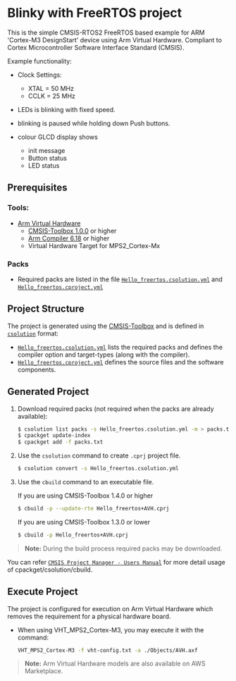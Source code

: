 # Blinky with FreeRTOS project

This is the simple CMSIS-RTOS2 FreeRTOS based example for
ARM 'Cortex-M3 DesignStart' device using Arm Virtual Hardware.
Compliant to Cortex Microcontroller Software Interface Standard (CMSIS).

Example functionality:
 - Clock Settings:
   - XTAL  =  50 MHz
   - CCLK  =  25 MHz

 - LEDs is blinking with fixed speed.
 - blinking is paused while holding down Push buttons.
 - colour GLCD display shows
   - init message
   - Button status
   - LED status

## Prerequisites

### Tools:

- [Arm Virtual Hardware](https://arm-software.github.io/AVH/main/overview/html/index.html)
  - [CMSIS-Toolbox 1.0.0](https://github.com/Open-CMSIS-Pack/devtools/releases) or higher
  - [Arm Compiler 6.18](https://developer.arm.com/Tools%20and%20Software/Arm%20Compiler%20for%20Embedded) or higher
  - Virtual Hardware Target for MPS2_Cortex-Mx


### Packs

- Required packs are listed in the file [`Hello_freertos.csolution.yml`](./Hello_freertos.csolution.yml) and [`Hello_freertos.cproject.yml`](./Hello_freertos.cproject.yml)

## Project Structure

The project is generated using the [CMSIS-Toolbox](https://github.com/Open-CMSIS-Pack/devtools/blob/main/tools/projmgr/docs/Manual/Overview.md) and is defined in [`csolution`](https://github.com/Open-CMSIS-Pack/devtools/blob/main/tools/projmgr/docs/Manual/YML-Input-Format.md) format:


- [`Hello_freertos.csolution.yml`](./Hello_freertos.csolution.yml) lists the required packs and defines the compiler option and target-types (along with the compiler).
- [`Hello_freertos.cproject.yml`](./Hello_freertos.cproject.yml) defines the source files and the software components.

## Generated Project 

1. Download required packs (not required when the packs are already available):

   ```bash
   $ csolution list packs -s Hello_freertos.csolution.yml -m > packs.txt
   $ cpackget update-index 
   $ cpackget add -f packs.txt
   ```

2. Use the `csolution` command to create `.cprj` project file.

   ```bash
   $ csolution convert -s Hello_freertos.csolution.yml
   ```

3. Use the `cbuild` command to an executable file.

    If you are using CMSIS-Toolbox 1.4.0 or higher
   ```bash
   $ cbuild -p --update-rte Hello_freertos+AVH.cprj      
   ```

    If you are using CMSIS-Toolbox 1.3.0 or lower
   ```bash
   $ cbuild -p Hello_freertos+AVH.cprj      
   ```

>**Note:** During the build process required packs may be downloaded.

You can refer [`CMSIS Project Manager - Users Manual`](https://github.com/Open-CMSIS-Pack/devtools/blob/main/tools/projmgr/docs/Manual/Overview.md) for more detail usage of cpackget/csolution/cbuild.

## Execute Project

The project is configured for execution on Arm Virtual Hardware which removes the requirement for a physical hardware board.  

- When using VHT_MPS2_Cortex-M3, you may execute it with the command:

  ```bash
  VHT_MPS2_Cortex-M3 -f vht-config.txt -a ./Objects/AVH.axf
  ```

>**Note:** Arm Virtual Hardware models are also available on AWS Marketplace.
